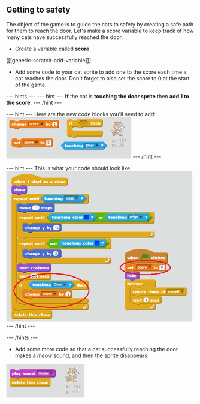 ## Getting to safety

The object of the game is to guide the cats to safety by creating a safe path for them to reach the door. Let's make a score variable to keep track of how many cats have successfully reached the door.

+ Create a variable called **score**

[[[generic-scratch-add-variable]]]

+ Add some code to your cat sprite to add one to the score each time a cat reaches the door. Don't forget to also set the score to 0 at the start of the game.

--- hints ---
--- hint ---
**If** the cat is **touching the door sprite** then **add 1 to the score**.
--- /hint ---

--- hint ---
Here are the new code blocks you'll need to add:
![Score points hint](images/score-points-hint.png)
--- /hint ---

--- hint ---
This is what your code should look like:
![Score points solution](images/score-points-solution.png)
--- /hint ---

--- /hints ---

+ Add some more code so that a cat successfully reaching the door makes a *meow* sound, and then the sprite disappears

![Play meow](images/play-meow.png)
